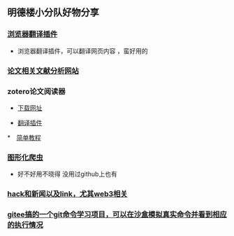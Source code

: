 ## 明德楼小分队好物分享

### [浏览器翻译插件](https://chrome.google.com/webstore/detail/deepl-translate-reading-w/cofdbpoegempjloogbagkncekinflcnj/relatedDeepl)

* 浏览器翻译插件，可以翻译网页内容 ，蛮好用的

### [论文相关文献分析网站](https://www.connectedpapers.com/main/3587f65e7890d8b871752f5f95fd1968020f356b/RAProducer%3A-efficiently-diagnose-and-reproduce-data-race-bugs-for-binaries-via-trace-analysis/graph)

### zotero论文阅读器

* [下载网址](https://www.zotero.org/)

* [翻译插件](https://github.com/windingwind/zotero-pdf-translate)

*　[简单教程](https://www.bilibili.com/video/BV1ZE411p7qT/)

### [图形化爬虫](https://gitee.com/ssssssss-team/spider-flow.git)

* 好不好用不晓得 没用过github上也有

### [hack和新闻以及link，尤其web3相关](https://news.ycombinator.com/) 

### [gitee搞的一个git命令学习项目，可以在沙盒模拟真实命令并看到相应的执行情况](https://oschina.gitee.io/learn-git-branching/)